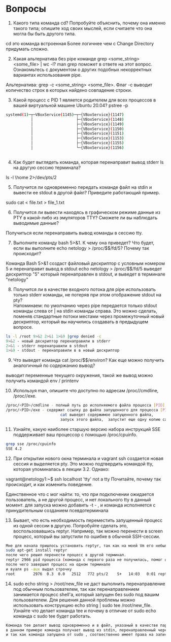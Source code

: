 # Вопросы 

1. Какого типа команда cd? Попробуйте объяснить, почему она именно такого типа; опишите ход своих мыслей, если считаете что она могла бы быть другого типа.
	
cd это команда встроенная
Более логичнее чем c Change Directory придумать сложно.


2. Какая альтернатива без pipe команде grep <some_string> <some_file> | wc -l? man grep поможет в ответе на этот вопрос. Ознакомьтесь с документом о других подобных некорректных вариантах использования pipe.

Альтернатива: grep -c <some_string> <some_file>. Флаг -c выводит количество строк в которых найдено совпадение строки.

3. Какой процесс с PID 1 является родителем для всех процессов в вашей виртуальной машине Ubuntu 20.04?
	pstree -p	

```bash
systemd(1)─┬─VBoxService(1145)─┬─{VBoxService}(1147)
           │                   ├─{VBoxService}(1148)
           │                   ├─{VBoxService}(1149)
           │                   ├─{VBoxService}(1150)
           │                   ├─{VBoxService}(1151)
           │                   ├─{VBoxService}(1153)
           │                   ├─{VBoxService}(1155)
           │                   └─{VBoxService}(1156)
	
```

4. Как будет выглядеть команда, которая перенаправит вывод stderr ls на другую сессию терминала?

ls -l \home 2>/dev/pts/2

5. Получится ли одновременно передать команде файл на stdin и вывести ее stdout в другой файл? Приведите работающий пример.

sudo cat < file.txt > file_1.txt

6. Получится ли вывести находясь в графическом режиме данные из PTY в какой-либо из эмуляторов TTY? Сможете ли вы наблюдать выводимые данные?

Получиться если перенаправить вывод команды в сессию tty.

7. Выполните команду bash 5>&1. К чему она приведет? Что будет, если вы выполните echo netology > /proc/$$/fd/5? Почему так происходит? 
	
Команда Bash 5>&1 cоздаст файловый дескриптор с условным номером 5 и перенаправит вывод в stdout
echo netology > /proc/$$/fd/5 выведет дескриптор "5" который перенаправлен в stdout, и выведет в терминале "netology"

8. Получится ли в качестве входного потока для pipe использовать только stderr команды, не потеряв при этом отображение stdout на pty? \
Напоминаем: по умолчанию через pipe передается только stdout команды слева от | на stdin команды справа. Это можно сделать, поменяв стандартные потоки местами через промежуточный новый дескриптор, который вы научились создавать в предыдущем вопросе.

```bash
ls -l /root 9>&2 2>&1 1>&9 |grep denied -c
9>&2 - новый дескриптор перенаправили в stderr
2>&1 - stderr перенаправили в stdout 
1>&9 - stdout - перенаправили в в новый дескриптор
```

9. Что выведет команда cat /proc/$$/environ? Как еще можно получить аналогичный по содержанию вывод?
	
выводит переменные текущего окружения, такой же вывод можно получить командой env / printenv

10. Используя man, опишите что доступно по адресам /proc/<PID>/cmdline, /proc/<PID>/exe.

```bash
/proc/<PID>/cmdline - полный путь до исполняемого файла процесса [PID] 
/proc/<PID>/exe - содержит ссылку до файла запущенного для процесса [PID], 
                        cat выведет содержимое запущенного файла, 
                        запуск этого файла,  запустит еще одну копию самого файла
```

11. Узнайте, какую наиболее старшую версию набора инструкций SSE поддерживает ваш процессор с помощью /proc/cpuinfo. 

```bash	
grep sse /proc/cpuinfo
SSE 4.2
```

12. При открытии нового окна терминала и vagrant ssh создается новая сессия и выделяется pty. Это можно подтвердить командой tty, которая упоминалась в лекции 3.2. Однако:

vagrant@netology1:~$ ssh localhost 'tty'
not a tty
Почитайте, почему так происходит, и как изменить поведение.


Единственное что с мог найти: то, что при подключении ожидается пользователь, а не другой процесс, и нет локального tty в данный момент. 
для запуска можно добавить -t - , и команда исполняется c принудительным созданием псевдотерминала


13. Бывает, что есть необходимость переместить запущенный процесс из одной сессии в другую. Попробуйте сделать это, воспользовавшись reptyr. Например, так можно перенести в screen процесс, который вы запустили по ошибке в обычной SSH-сессии.

```bash
Мне для начала пришлось установить reptyr, так как на моей Vm его небыло
sudo apt-get install reptyr
после чего решил перенести процесс в другой терминал.
reptyr 2966 pid процесса (команда с первого раза не получилась, помог флаг -T)
после чего завершил процесс на одном терминале
и вуаля ps -aux выдал строчку  
root        2976  0.3  0.0   2512   772 pts/2    S+   14:03   0:01 reptyr -T 2966
```

14. sudo echo string > /root/new_file не даст выполнить перенаправление под обычным пользователем, так как перенаправлением занимается процесс shell'а, который запущен без sudo под вашим пользователем. Для решения данной проблемы можно использовать конструкцию 
echo string | sudo tee /root/new_file. 
Узнайте что делает команда tee и почему в отличие от sudo echo команда с sudo tee будет работать.

```bash
Команда tee делает вывод одновременно и в файл, указаный в качестве параметра, и в stdout, 
в данном примере команда получает вывод из stdin, перенаправленный через pipe от stdout команды echo
и так как команда запущена от sudo , соотвественно имеет права на запись в файл
```

